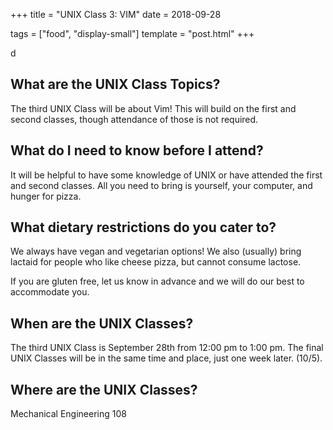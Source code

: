 +++
title = "UNIX Class 3: VIM"
date = 2018-09-28

tags = ["food", "display-small"]
template = "post.html"
+++

d

<!-- more -->

## What are the UNIX Class Topics?

The third UNIX Class will be about Vim! This will build on the first and second classes, though attendance of those is not required.

## What do I need to know before I attend?

It will be helpful to have some knowledge of UNIX or have attended the first and second classes. All you need to bring is yourself, your computer, and hunger for pizza. 

## What dietary restrictions do you cater to?

We always have vegan and vegetarian options! We also (usually) bring lactaid for people who like cheese pizza, but cannot consume lactose. 

If you are gluten free, let us know in advance and we will do our best to accommodate you.

## When are the UNIX Classes?
The third UNIX Class is September 28th from 12:00 pm to 1:00 pm. The final UNIX Classes will be in the same time and place, just one week later. (10/5).

## Where are the UNIX Classes?
Mechanical Engineering 108
